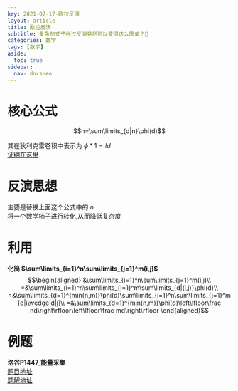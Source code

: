 ```yaml
---
key: 2021-07-17-欧拉反演
layout: article
title: 欧拉反演
subtitle: 复杂的式子经过反演竟然可以变得这么简单？🤔
categories: 数学
tags: [数学]
aside:
  toc: true
sidebar:
  nav: docs-en
---
```


# 核心公式

$$n=\sum\limits_{d|n}\phi(d)$$  
  
其在狄利克雷卷积中表示为 $\phi*1=Id$    
[证明在这里](http://www.chivas-regal.top/%E6%95%B0%E5%AD%A6/2021/11/16/%E7%8B%84%E5%88%A9%E5%85%8B%E9%9B%B7%E5%8D%B7%E7%A7%AF.html#phi--1id)  

# 反演思想

主要是替换上面这个公式中的 $n$   
将一个数学柿子进行转化,从而降低复杂度  
 
# 利用

**化简 $\sum\limits_{i=1}^n\sum\limits_{j=1}^m(i,j)$**  
$$\begin{aligned}
&\sum\limits_{i=1}^n\sum\limits_{j=1}^m(i,j)\\
=&\sum\limits_{i=1}^n\sum\limits_{j=1}^m\sum\limits_{d|(i,j)}\phi(d)\\
=&\sum\limits_{d=1}^{min(n,m)}\phi(d)\sum\limits_{i=1}^n\sum\limits_{j=1}^m[d|i\wedge d|j]\\
=&\sum\limits_{d=1}^{min(n,m)}\phi(d)\left\lfloor\frac nd\right\rfloor\left\lfloor\frac md\right\rfloor
\end{aligned}$$  

# 例题

**洛谷P1447_能量采集**  
[题目地址](https://www.luogu.com.cn/problem/P1447)  
[题解地址](https://github.com/Chivas-Regal/ACM/blob/main/Code/%E6%95%B0%E5%AD%A6/%E6%AC%A7%E6%8B%89%E5%8F%8D%E6%BC%94/%E6%B4%9B%E8%B0%B7P1447_%E8%83%BD%E9%87%8F%E9%87%87%E9%9B%86.md)
